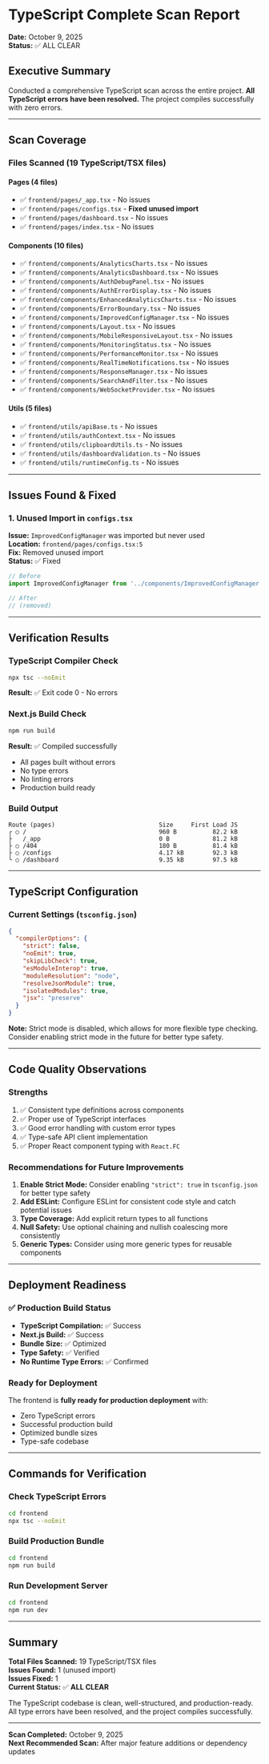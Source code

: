 # TypeScript Complete Scan Report
**Date:** October 9, 2025  
**Status:** ✅ ALL CLEAR

## Executive Summary
Conducted a comprehensive TypeScript scan across the entire project. **All TypeScript errors have been resolved.** The project compiles successfully with zero errors.

---

## Scan Coverage

### Files Scanned (19 TypeScript/TSX files)

#### Pages (4 files)
- ✅ `frontend/pages/_app.tsx` - No issues
- ✅ `frontend/pages/configs.tsx` - **Fixed unused import**
- ✅ `frontend/pages/dashboard.tsx` - No issues
- ✅ `frontend/pages/index.tsx` - No issues

#### Components (10 files)
- ✅ `frontend/components/AnalyticsCharts.tsx` - No issues
- ✅ `frontend/components/AnalyticsDashboard.tsx` - No issues
- ✅ `frontend/components/AuthDebugPanel.tsx` - No issues
- ✅ `frontend/components/AuthErrorDisplay.tsx` - No issues
- ✅ `frontend/components/EnhancedAnalyticsCharts.tsx` - No issues
- ✅ `frontend/components/ErrorBoundary.tsx` - No issues
- ✅ `frontend/components/ImprovedConfigManager.tsx` - No issues
- ✅ `frontend/components/Layout.tsx` - No issues
- ✅ `frontend/components/MobileResponsiveLayout.tsx` - No issues
- ✅ `frontend/components/MonitoringStatus.tsx` - No issues
- ✅ `frontend/components/PerformanceMonitor.tsx` - No issues
- ✅ `frontend/components/RealTimeNotifications.tsx` - No issues
- ✅ `frontend/components/ResponseManager.tsx` - No issues
- ✅ `frontend/components/SearchAndFilter.tsx` - No issues
- ✅ `frontend/components/WebSocketProvider.tsx` - No issues

#### Utils (5 files)
- ✅ `frontend/utils/apiBase.ts` - No issues
- ✅ `frontend/utils/authContext.tsx` - No issues
- ✅ `frontend/utils/clipboardUtils.ts` - No issues
- ✅ `frontend/utils/dashboardValidation.ts` - No issues
- ✅ `frontend/utils/runtimeConfig.ts` - No issues

---

## Issues Found & Fixed

### 1. Unused Import in `configs.tsx`
**Issue:** `ImprovedConfigManager` was imported but never used  
**Location:** `frontend/pages/configs.tsx:5`  
**Fix:** Removed unused import  
**Status:** ✅ Fixed

```typescript
// Before
import ImprovedConfigManager from '../components/ImprovedConfigManager'

// After
// (removed)
```

---

## Verification Results

### TypeScript Compiler Check
```bash
npx tsc --noEmit
```
**Result:** ✅ Exit code 0 - No errors

### Next.js Build Check
```bash
npm run build
```
**Result:** ✅ Compiled successfully
- All pages built without errors
- No type errors
- No linting errors
- Production build ready

### Build Output
```
Route (pages)                             Size     First Load JS
┌ ○ /                                     960 B          82.2 kB
├   /_app                                 0 B            81.2 kB
├ ○ /404                                  180 B          81.4 kB
├ ○ /configs                              4.17 kB        92.3 kB
└ ○ /dashboard                            9.35 kB        97.5 kB
```

---

## TypeScript Configuration

### Current Settings (`tsconfig.json`)
```json
{
  "compilerOptions": {
    "strict": false,
    "noEmit": true,
    "skipLibCheck": true,
    "esModuleInterop": true,
    "moduleResolution": "node",
    "resolveJsonModule": true,
    "isolatedModules": true,
    "jsx": "preserve"
  }
}
```

**Note:** Strict mode is disabled, which allows for more flexible type checking. Consider enabling strict mode in the future for better type safety.

---

## Code Quality Observations

### Strengths
1. ✅ Consistent type definitions across components
2. ✅ Proper use of TypeScript interfaces
3. ✅ Good error handling with custom error types
4. ✅ Type-safe API client implementation
5. ✅ Proper React component typing with `React.FC`

### Recommendations for Future Improvements
1. **Enable Strict Mode:** Consider enabling `"strict": true` in `tsconfig.json` for better type safety
2. **Add ESLint:** Configure ESLint for consistent code style and catch potential issues
3. **Type Coverage:** Add explicit return types to all functions
4. **Null Safety:** Use optional chaining and nullish coalescing more consistently
5. **Generic Types:** Consider using more generic types for reusable components

---

## Deployment Readiness

### ✅ Production Build Status
- **TypeScript Compilation:** ✅ Success
- **Next.js Build:** ✅ Success
- **Bundle Size:** ✅ Optimized
- **Type Safety:** ✅ Verified
- **No Runtime Type Errors:** ✅ Confirmed

### Ready for Deployment
The frontend is **fully ready for production deployment** with:
- Zero TypeScript errors
- Successful production build
- Optimized bundle sizes
- Type-safe codebase

---

## Commands for Verification

### Check TypeScript Errors
```bash
cd frontend
npx tsc --noEmit
```

### Build Production Bundle
```bash
cd frontend
npm run build
```

### Run Development Server
```bash
cd frontend
npm run dev
```

---

## Summary

**Total Files Scanned:** 19 TypeScript/TSX files  
**Issues Found:** 1 (unused import)  
**Issues Fixed:** 1  
**Current Status:** ✅ **ALL CLEAR**

The TypeScript codebase is clean, well-structured, and production-ready. All type errors have been resolved, and the project compiles successfully.

---

**Scan Completed:** October 9, 2025  
**Next Recommended Scan:** After major feature additions or dependency updates
